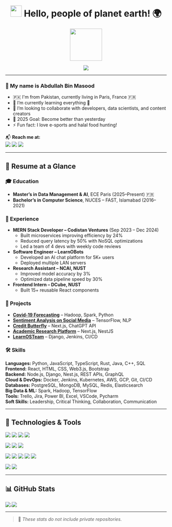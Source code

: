 <h1 align="center"> <img src="https://media.giphy.com/media/hvRJCLFzcasrR4ia7z/giphy.gif" width="35"> Hello, people of planet earth! 🌍 </h1>

<div id="header" align="center">
  <img src="https://media.giphy.com/media/M9gbBd9nbDrOTu1Mqx/giphy.gif" width="100"/>
  <p align="center">
    <a href="https://github.com/DenverCoder1/readme-typing-svg">
      <img src="https://readme-typing-svg.herokuapp.com?lines=Computer+Science;Software+Developer;AI+%7C+ML+%7C+Data+Enthusiast;Always+learning+new+things&center=true&width=500&height=50">
    </a>
  </p>
</div>

---

### 👋 My name is **Abdullah Bin Masood**

- 🇵🇰 I'm from Pakistan, currently living in Paris, France 🇫🇷  
- 🌱 I’m currently learning everything 🤣  
- 👯 I’m looking to collaborate with developers, data scientists, and content creators  
- 🥅 2025 Goal: Become better than yesterday  
- ⚡ Fun fact: I love e-sports and halal food hunting!  

📬 **Reach me at:**  
<a href="mailto:abdullahmasood163@gmail.com"><img src="https://img.icons8.com/bubbles/50/000000/gmail.png"/></a>
<a href="https://github.com/Alucard008"><img src="https://img.icons8.com/bubbles/50/000000/github.png"/></a>
<a href="https://www.linkedin.com/in/abdullah9202/"><img src="https://img.icons8.com/bubbles/50/000000/linkedin.png"/></a>

---

## 🧾 Resume at a Glance

### 🎓 Education
- **Master’s in Data Management & AI**, ECE Paris (2025–Present) 🇫🇷  
- **Bachelor’s in Computer Science**, NUCES – FAST, Islamabad (2016–2021)

### 💼 Experience
- **MERN Stack Developer – Codistan Ventures** (Sep 2023 – Dec 2024)  
  - Built microservices improving efficiency by 24%  
  - Reduced query latency by 50% with NoSQL optimizations  
  - Led a team of 4 devs with weekly code reviews  
- **Software Engineer – LearnOBots**  
  - Developed an AI chat platform for 5K+ users  
  - Deployed multiple LAN servers  
- **Research Assistant – NCAI, NUST**  
  - Improved model accuracy by 3%  
  - Optimized data pipeline speed by 30%  
- **Frontend Intern – DCube, NUST**  
  - Built 15+ reusable React components

### 🚀 Projects
- **[Covid-19 Forecasting](#)** – Hadoop, Spark, Python  
- **[Sentiment Analysis on Social Media](https://github.com/Alucard008/sentiment_analysis)** – TensorFlow, NLP  
- **[Credit Butterfly](https://creditbutterfly.ai)** – Next.js, ChatGPT API  
- **[Academic Research Platform](https://aca-space.com)** – Next.js, NestJS  
- **[LearnOSTeam](https://school.learnosteam.com/)** – Django, Jenkins, CI/CD  

### 🛠️ Skills

**Languages:** Python, JavaScript, TypeScript, Rust, Java, C++, SQL  
**Frontend:** React, HTML, CSS, Web3.js, Bootstrap  
**Backend:** Node.js, Django, Nest.js, REST APIs, GraphQL  
**Cloud & DevOps:** Docker, Jenkins, Kubernetes, AWS, GCP, Git, CI/CD  
**Databases:** PostgreSQL, MongoDB, MySQL, Redis, Elasticsearch  
**Big Data & ML:** Spark, Hadoop, TensorFlow  
**Tools:** Trello, Jira, Power BI, Excel, VSCode, Pycharm  
**Soft Skills:** Leadership, Critical Thinking, Collaboration, Communication  

---

## 🔧 Technologies & Tools

![](https://img.shields.io/badge/Code-Python-informational?style=flat&logo=python&color=2bbc8a)
![](https://img.shields.io/badge/Code-JavaScript-informational?style=flat&logo=javascript&color=2bbc8a)
![](https://img.shields.io/badge/Code-Java-informational?style=flat&logo=openjdk&color=2bbc8a)
![](https://img.shields.io/badge/Code-C++-informational?style=flat&logo=c%2B%2B&color=2bbc8a)

![](https://img.shields.io/badge/Database-PostgreSQL-informational?style=flat&logo=postgresql&color=2bbc8a)
![](https://img.shields.io/badge/Database-MongoDB-informational?style=flat&logo=mongodb&color=2bbc8a)
![](https://img.shields.io/badge/Database-MySQL-informational?style=flat&logo=mysql&color=2bbc8a)

![](https://img.shields.io/badge/Backend-Django-informational?style=flat&logo=django&color=2bbc8a)
![](https://img.shields.io/badge/Frontend-React-informational?style=flat&logo=react&color=2bbc8a)
![](https://img.shields.io/badge/Frontend-HTML-informational?style=flat&logo=html5&color=2bbc8a)
![](https://img.shields.io/badge/Frontend-CSS-informational?style=flat&logo=css3&color=2bbc8a)
![](https://img.shields.io/badge/Frontend-Bootstrap-informational?style=flat&logo=bootstrap&color=2bbc8a)

![](https://img.shields.io/badge/Editor-VSCode-informational?style=flat&logo=visualstudiocode&color=2bbc8a)
![](https://img.shields.io/badge/Editor-PyCharm-informational?style=flat&logo=pycharm&color=2bbc8a)

---

## 📊 GitHub Stats

<a href="https://github.com/Alucard008">
  <img align="center" src="https://github-readme-stats.vercel.app/api/top-langs/?username=Alucard008&hide=html,java,tex&layout=compact&title_color=ffffff&text_color=c9cacc&icon_color=2bbc8a&bg_color=1d1f21" />
</a>
<a href="https://github.com/Alucard008">
  <img align="center" src="https://github-readme-stats.vercel.app/api?username=Alucard008&show_icons=true&line_height=27&count_private=true&title_color=ffffff&text_color=c9cacc&icon_color=2bbc8a&bg_color=1d1f21" />
</a>

---

> 📝 _These stats do not include private repositories._


